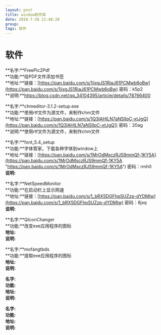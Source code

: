 ```yaml
---
layout: post  
title: window软件库  
date: 2018-7-28 21:48:28  
group:   
tags: 软件  
---
```

# 软件 #  
**名字:**FreePic2Pdf  
**功能:**给PDF文件添加书签  
**地址:**链接：[https://pan.baidu.com/s/1jixgJS1RiaJ61PCMwb6oBw](https://pan.baidu.com/s/1jixgJS1RiaJ61PCMwb6oBw) 密码：k5p2  
**说明:**https://blog.csdn.net/qq_34104395/article/details/78766400  
  
**名字:**chmeditor-3.1.2-setup.exe  
**功能:**使用rtf文件为源文件，来制作chm文件   
**地址:**链接：[https://pan.baidu.com/s/1Q3lAHILN7aNSlIpC-xtJgQ](https://pan.baidu.com/s/1Q3lAHILN7aNSlIpC-xtJgQ]) 密码：20ag  
**说明:**使用rtf文件为源文件，来制作chm文件  

**名字:**font_5.4_setup  
**功能:**字体管家，下载各种字体到window上  
**地址:**链接：[https://pan.baidu.com/s/1MrOdMsczRJS9mmQf-1KY5A](https://pan.baidu.com/s/1MrOdMsczRJS9mmQf-1KY5A "https://pan.baidu.com/s/1MrOdMsczRJS9mmQf-1KY5A") 密码：rmh0  
**说明:**  

**名字:**NetSpeedMonitor  
**功能:**在启动栏上显示网速  
**地址:**链接：[https://pan.baidu.com/s/1_bRX5DGFhpSUZzp-dYDMIw](https://pan.baidu.com/s/1_bRX5DGFhpSUZzp-dYDMIw) 密码：8jxq  
**说明:**  

**名字:**QIconChanger  
**功能:**改变exe应用程序的图标  
**地址:**  
**说明:**  
 
**名字:**mofangtbds  
**功能:**提取exe应用程序的图标  
**地址:**  
**说明:**  

**名字:**  
**功能:**  
**地址:**  
**说明:**  

**名字:**  
**功能:**  
**地址:**  
**说明:**  

